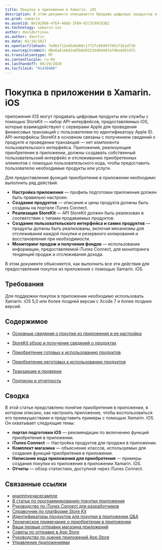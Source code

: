 ```yaml
---
title: Покупка в приложении в Xamarin. iOS
description: В этом документе описывается Продажа цифровых продуктов и служб с помощью API-интерфейсов StoreKit. Он содержит ссылки на руководства, которые обсуждают конфигурацию, потребляемые продукты, непотребленные продукты, транзакции, подписки и многое другое.
ms.prod: xamarin
ms.assetid: B41929D8-47E4-466D-1F09-6CC3C09C83B2
ms.technology: xamarin-ios
author: davidortinau
ms.author: daortin
ms.date: 03/18/2017
ms.openlocfilehash: 7e061f12e45e6d60c1772fc8699ffdb1f1b1d730
ms.sourcegitcommit: 00e6a61eb82ad5b0dd323d48d483a74bedd814f2
ms.translationtype: MT
ms.contentlocale: ru-RU
ms.lasthandoff: 09/29/2020
ms.locfileid: "91430400"
---
```

# <a name="in-app-purchasing-in-xamarinios"></a>Покупка в приложении в Xamarin. iOS

приложения iOS могут продавать цифровые продукты или службы с помощью StoreKit — набор API-интерфейсов, предоставляемых iOS, которые взаимодействуют с серверами Apple для проведения финансовых транзакций с пользователем по идентификатору Apple ID. API-интерфейсы StoreKit в основном связаны с получением сведений о продукте и проведении транзакций — нет компонента пользовательского интерфейса. Приложения, реализующие приобретение в приложении, должны создавать собственный пользовательский интерфейс и отслеживанию приобретенных элементов с помощью пользовательского кода, чтобы предоставить пользователю необходимые продукты или услуги.

Для предоставления функций приобретения в приложении необходимо выполнить ряд действий.

- **Настройка приложения** — профиль подготовки приложения должен быть правильно настроен.
- **Создание продуктов** — описания и цены продукта должны быть созданы на портале iTunes Connect.
- **Реализация StoreKit** — API StoreKit должен быть реализован в соответствии с типами продаваемых продуктов.
- **Создание пользовательского интерфейса и самих продуктов** — продукты должны быть реализованы, включая механизмы для отслеживания каждой покупки и резервного копирования и восстановления при необходимости.
- **Мониторинг продаж и получения фондов** — использование информации, предоставляемой iTunes Connect, для мониторинга тенденций продаж и отслеживания дохода.

В этом документе объясняется, как выполнить все эти действия для предоставления покупок из приложения с помощью Xamarin. iOS.

## <a name="requirements"></a>Требования

Для поддержки покупок в приложении необходимо использовать Xamarin. iOS 5,0 или более поздней версии с Xcode 7 и более поздних версий.

## <a name="contents"></a>Содержимое

- [Основные сведения о покупке из приложения и ее настройка](~/ios/platform/in-app-purchasing/in-app-purchase-basics-and-configuration.md)

- [StoreKit обзор и получение сведений о продуктах](~/ios/platform/in-app-purchasing/store-kit-overview-and-retreiving-product-information.md)

- [Приобретение готовых к использованию продуктов](~/ios/platform/in-app-purchasing/purchasing-consumable-products.md)

- [Приобретение неготовых к использованию продуктов](~/ios/platform/in-app-purchasing/purchasing-non-consumable-products.md)

- [Транзакции и проверки](~/ios/platform/in-app-purchasing/transactions-and-verification.md)

- [Подписки и отчетность](~/ios/platform/in-app-purchasing/subscriptions-and-reporting.md)

## <a name="summary"></a>Сводка

В этой статье представлено понятие приобретения в приложении, в котором описано, как настроить приложение, чтобы воспользоваться его преимуществами и представить примеры с помощью Xamarin. iOS. Он охватывает следующие темы:

- **портал подготовки iOS** — рекомендации по включению функций приобретения в приложении.
- **iTunes Connect** — Настройка продуктов для продажи в приложении.
- **Комплект магазина** — объяснение классов, используемых для создания функций приобретения в приложении.
- **Написание кода приложения для приобретения** — примеры создания покупки из приложения в приложении Xamarin. iOS.
- **Отчеты** — обзор статистики, доступной через iTunes Connect.

## <a name="related-links"></a>Связанные ссылки

- [инапппурчасесампле](/samples/xamarin/ios-samples/storekit/)
- [В статье по программированию покупки приложения](https://developer.apple.com/library/ios/documentation/NetworkingInternet/Conceptual/StoreKitGuide/Introduction.html)
- [Руководство по iTunes Connect для разработчиков](https://developer.apple.com/library/ios/documentation/LanguagesUtilities/Conceptual/iTunesConnect_Guide/iTunesConnect_Guide.pdf)
- [Справочник по платформе Store Kit](https://developer.apple.com/library/ios/documentation/StoreKit/Reference/StoreKit_Collection/StoreKit_Collection.pdf)
- [Идентификаторы продуктов для покупки в приложении Q&A](https://developer.apple.com/library/ios/#qa/qa1329/_index.html)
- [Техническое примечание о приобретении в приложении](https://developer.apple.com/library/ios/#technotes/tn2259/_index.html)
- [Ваши первые отправки магазина приложений](https://developer.apple.com/library/ios/documentation/IDEs/Conceptual/AppDistributionGuide/Introduction/Introduction.html)
- [Советы по отправке в App Store](https://developer.apple.com/appstore/resources/submission/tips.html)
- [Руководство по оценке приложений App Store](https://developer.apple.com/appstore/resources/approval/guidelines.html)
- [Управление приложениями](https://developer.apple.com/appstore/resources/managing/index.html)